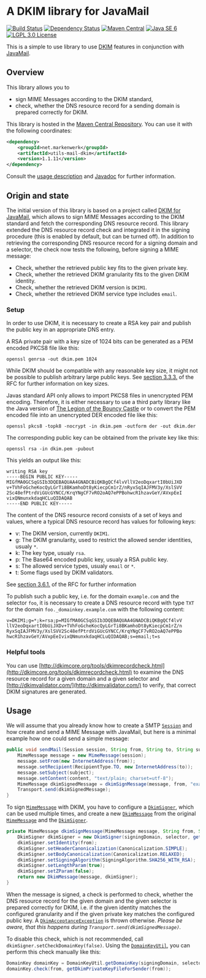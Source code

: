 # A DKIM library for JavaMail

[![Build Status](https://travis-ci.org/markenwerk/java-utils-mail-dkim.svg?branch=master)](https://travis-ci.org/markenwerk/java-utils-mail-dkim)
[![Dependency Status](https://www.versioneye.com/user/projects/562bcd8b36d0ab0019001131/badge.svg)](https://www.versioneye.com/user/projects/562bcd8b36d0ab0019001131)
[![Maven Central](https://maven-badges.herokuapp.com/maven-central/net.markenwerk/utils-mail-dkim/badge.svg)](https://maven-badges.herokuapp.com/maven-central/net.markenwerk/utils-mail-dkim)
[![Java SE 6](https://img.shields.io/badge/java-SE_6-brightgreen.svg)](http://docs.oracle.com/javase/6/docs/api/)
[![LGPL 3.0 License](https://img.shields.io/badge/license-LGPL_3.0-brightgreen.svg)](https://github.com/markenwerk/java-utils-mail-dkim/blob/master/LICENSE)

This is a simple to use library to use [DKIM](https://en.wikipedia.org/wiki/DKIM) features in conjunction with [JavaMail](http://www.oracle.com/technetwork/java/javamail/index.html).

## Overview

This library allows you to

 - sign MIME Messages according to the DKIM standard,
 - check, whether the DNS resource record for a sending domain is prepared correctly for DKIM.

This library is hosted in the [Maven Central Repository](https://maven-badges.herokuapp.com/maven-central/net.markenwerk/utils-mail-dkim). You can use it with the following coordinates:

```xml
<dependency>
	<groupId>net.markenwerk</groupId>
	<artifactId>utils-mail-dkim</artifactId>
	<version>1.1.11</version>
</dependency>
```

Consult the [usage description](#usage) and [Javadoc](http://markenwerk.github.io/java-utils-mail-dkim/index.html) for further information.


## Origin and state

The initial version of this library is based on a project called [DKIM for JavaMail](http://www.agitos.de/dkim-for-javamail/), which allows to sign MIME Messages according to the DKIM standard and fetch the corresponding DNS resource record.
This library extended the DNS resource record check  and integrated it in the signing procedure (this is enabled by default, but can be turned off). In addition to retrieving the corresponding DNS resource record for a signing domain and a selector, the check now tests the following, before signing a MIME message:

 - Check, whether the retrieved public key fits to the given private key.
 - Check, whether the retrieved DKIM granularity fits to the given DKIM identity.
 - Check, whether the retrieved DKIM version is `DKIM1`.
 - Check, whether the retrieved DKIM service type includes `email`.

### Setup

In order to use DKIM, it is necessary to create a RSA key pair and publish the public key in an appropriate DNS entry.

A RSA private pair with a key size of 1024 bits can be generated as a PEM encoded PKCS8 file like this:

```shell
openssl genrsa -out dkim.pem 1024
```

While DKIM should be compatible with any reasonable key size, it might not be possible to publish arbitrary large public keys. See [section 3.3.3.](https://tools.ietf.org/html/rfc6376#section-3.3.3) of the RFC for further information on key sizes. 

Javas standard API only allows to import PKCS8 files in unencrypted PEM encoding. Therefore, it is either necessary to use a third party library like the Java version of [The Legion of the Bouncy Castle](http://www.bouncycastle.org/java.html) or to convert the PEM encoded file into an unencrypted DER encoded file like this:

```shell
openssl pkcs8 -topk8 -nocrypt -in dkim.pem -outform der -out dkim.der
```

The corresponding public key can be obtained from the private key like this:

```shell
openssl rsa -in dkim.pem -pubout
```

This yields an output like this:

```shell
writing RSA key
-----BEGIN PUBLIC KEY-----
MIGfMA0GCSqGSIb3DQEBAQUAA4GNADCBiQKBgQCf4lvVllV2eoDqxartI0bUiJXD
v+TVhFoGcheKocQyLGrTi8BKamhoDt8yKiecpCm1rZ/nRyxSqIAJFMV3y/XslSVV
2Sc48efPtrdViGUcGYNCC/KrqYNgCF7vRO2oAQ7ePPBohwcR1hzavGeY/AVxpEeI
vixQNmunxkdaqHCLuQIDAQAB
-----END PUBLIC KEY-----
```

The content of the DNS resource record consists of a set of keys and values, where a typical DNS resource record has values for following keys:

 - v: The DKIM version, currently `DKIM1`.
 - g: The DKIM granularity, used to restrict the allowed sender identities, usualy `*`. 
 - k: The key type, usualy `rsa`.
 - p: The Base64 encoded public key, usualy a RSA public key.
 - s: The allowed service types, usualy `email` or `*`. 
 - t: Some flags used by DKIM validators.
 
See [section 3.6.1.](https://tools.ietf.org/html/rfc6376#section-3.6.1) of the RFC for further information

To publish such a public key, i.e. for the domain `example.com` and the selector `foo`, it is necessary to create a DNS resource record  with type `TXT` for the domain `foo._domainkey.example.com` with the following content:

```
v=DKIM1;g=*;k=rsa;p=MIGfMA0GCSqGSIb3DQEBAQUAA4GNADCBiQKBgQCf4lvV
llV2eoDqxartI0bUiJXDv+TVhFoGcheKocQyLGrTi8BKamhoDt8yKiecpCm1rZ/n
RyxSqIAJFMV3y/XslSVV2Sc48efPtrdViGUcGYNCC/KrqYNgCF7vRO2oAQ7ePPBo
hwcR1hzavGeY/AVxpEeIvixQNmunxkdaqHCLuQIDAQAB;s=email;t=s
```

### Helpful tools

You can use [http://dkimcore.org/tools/dkimrecordcheck.html](http://dkimcore.org/tools/dkimrecordcheck.html) to examine the DNS resource record for a given domain and a given selector and [http://dkimvalidator.com/](http://dkimvalidator.com/) to verify, that correct DKIM signatures are generated. 

## Usage

We will assume that you already know how to create a SMTP [`Session`][Session] and how create and send a MIME Message with JavaMail, but here is a minimal example how one could send a simple message:

```java
public void sendMail(Session session, String from, String to, String subject, String content) throws Exception {
	MimeMessage message = new MimeMessage(session);
	message.setFrom(new InternetAddress(from));
	message.setRecipient(RecipientType.TO, new InternetAddress(to));
	message.setSubject(subject);
	message.setContent(content, "text/plain; charset=utf-8");
	MimeMessage dkimSignedMessage = dkimSignMessage(message, from, "example.com", "foo");
	Transport.send(dkimSignedMessage);
}
```

To sign [`MimeMessage`][MimeMessage] with DKIM, you have to configure a [`DkimSigner`][DkimSigner], which can be used multiple times, and create a new [`DkimMessage`][DkimMessage] from the original [`MimeMessage`][MimeMessage] and the [`DkimSigner`][DkimSigner].

```java
private MimeMessage dkimSignMessage(MimeMessage message, String from, String signingDomain, String selector)  throws Exception {
	DkimSigner dkimSigner = new DkimSigner(signingDomain, selector, getDkimPrivateKeyFileForSender(from));
	dkimSigner.setIdentity(from);
	dkimSigner.setHeaderCanonicalization(Canonicalization.SIMPLE);
	dkimSigner.setBodyCanonicalization(Canonicalization.RELAXED);
	dkimSigner.setSigningAlgorithm(SigningAlgorithm.SHA256_WITH_RSA);
	dkimSigner.setLengthParam(true);
	dkimSigner.setZParam(false);
	return new DkimMessage(message, dkimSigner);
}
```

When the message is signed, a check is performed to check, whether the DNS resource record for the given domain and the given selector is prepared correctly for DKIM, i.e. if the given identity matches the configured granularity and if the given private key matches the configured public key. A [`DkimAcceptanceException`][DkimAcceptanceException] is thrown otherwise. *Please be aware, that this happens during `Transport.send(dkimSignedMessage)`.*

To disable this check, which is not recommended, call `dkimSigner.setCheckDomainKey(false)`. Using the [`DomainKeyUtil`][DomainKeyUtil], you can perform this check manually like this:

```java
DomainKey domainKey = DomainKeyUtil.getDomainKey(signingDomain, selector);
domainKey.check(from, getDkimPrivateKeyFileForSender(from));
```

[DkimAcceptanceException]: https://markenwerk.github.io/java-utils-mail-dkim/index.html?net/markenwerk/utils/mail/dkim/DkimAcceptanceException.html
[DkimMessage]: https://markenwerk.github.io/java-utils-mail-dkim/index.html?net/markenwerk/utils/mail/dkim/DkimMessage.html
[DkimSigner]: https://markenwerk.github.io/java-utils-mail-dkim/index.html?net/markenwerk/utils/mail/dkim/DkimSigner.html
[DomainKeyUtil]: https://markenwerk.github.io/java-utils-mail-dkim/index.html?net/markenwerk/utils/mail/dkim/DomainKeyUtil.html

[MimeMessage]: http://javamail.java.net/nonav/docs/api/index.html?javax/mail/internet/MimeMessage.html
[Session]: http://javamail.java.net/nonav/docs/api/index.html?javax/mail/Session.html

[RSAPrivateKey]: http://docs.oracle.com/javase/8/docs/api/index.html?java/security/interfaces/RSAPrivateKey.html